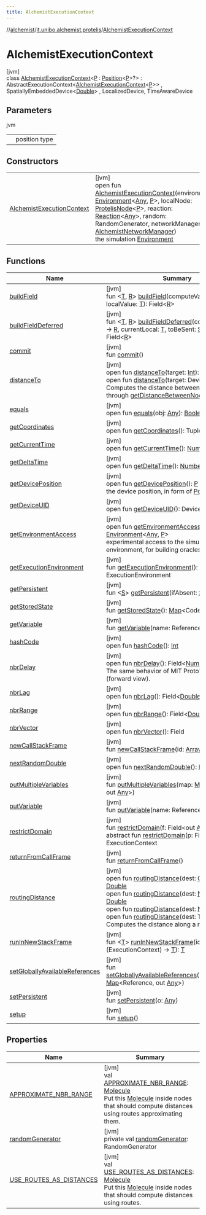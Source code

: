 ```yaml
---
title: AlchemistExecutionContext
---
```

//[alchemist](../../../index.html)/[it.unibo.alchemist.protelis](../index.html)/[AlchemistExecutionContext](index.html)



# AlchemistExecutionContext



[jvm]\
class [AlchemistExecutionContext](index.html)<[P](index.html) : [Position](../../it.unibo.alchemist.model.interfaces/-position/index.html)<[P](../../it.unibo.alchemist.model.implementations.nodes/-protelis-node/index.html)>?> : AbstractExecutionContext<[AlchemistExecutionContext](index.html)<[P](../../it.unibo.alchemist.model.implementations.nodes/-protelis-node/index.html)>> , SpatiallyEmbeddedDevice<[Double](https://docs.oracle.com/javase/8/docs/api/java/lang/Double.html)> , LocalizedDevice, TimeAwareDevice



## Parameters


jvm

| | |
|---|---|
| <P> | position type |



## Constructors


| | |
|---|---|
| [AlchemistExecutionContext](-alchemist-execution-context.html) | [jvm]<br>open fun [AlchemistExecutionContext](-alchemist-execution-context.html)(environment: [Environment](../../it.unibo.alchemist.model.interfaces/-environment/index.html)<[Any](https://kotlinlang.org/api/latest/jvm/stdlib/kotlin/-any/index.html), [P](../../it.unibo.alchemist.model.implementations.nodes/-protelis-node/index.html)>, localNode: [ProtelisNode](../../it.unibo.alchemist.model.implementations.nodes/-protelis-node/index.html)<[P](../../it.unibo.alchemist.model.implementations.nodes/-protelis-node/index.html)>, reaction: [Reaction](../../it.unibo.alchemist.model.interfaces/-reaction/index.html)<[Any](https://kotlinlang.org/api/latest/jvm/stdlib/kotlin/-any/index.html)>, random: RandomGenerator, networkManager: [AlchemistNetworkManager](../-alchemist-network-manager/index.html))<br>the simulation [Environment](../../it.unibo.alchemist.model.interfaces/-environment/index.html) |


## Functions


| Name | Summary |
|---|---|
| [buildField](index.html#1729644764%2FFunctions%2F-134779887) | [jvm]<br>fun <[T](index.html#1729644764%2FFunctions%2F-134779887), [R](index.html#1729644764%2FFunctions%2F-134779887)> [buildField](index.html#1729644764%2FFunctions%2F-134779887)(computeValue: ([T](../../it.unibo.alchemist.model.implementations.conditions/-abstract-condition/index.html)) -> [R](index.html#1729644764%2FFunctions%2F-134779887), localValue: [T](../../it.unibo.alchemist.model.implementations.conditions/-abstract-condition/index.html)): Field<[R](index.html#1729644764%2FFunctions%2F-134779887)> |
| [buildFieldDeferred](index.html#819827614%2FFunctions%2F-134779887) | [jvm]<br>fun <[T](index.html#819827614%2FFunctions%2F-134779887), [R](index.html#819827614%2FFunctions%2F-134779887)> [buildFieldDeferred](index.html#819827614%2FFunctions%2F-134779887)(computeValue: ([T](../../it.unibo.alchemist.model.implementations.conditions/-abstract-condition/index.html)) -> [R](index.html#1729644764%2FFunctions%2F-134779887), currentLocal: [T](../../it.unibo.alchemist.model.implementations.conditions/-abstract-condition/index.html), toBeSent: [Supplier](https://docs.oracle.com/javase/8/docs/api/java/util/function/Supplier.html)<[T](../../it.unibo.alchemist.model.implementations.conditions/-abstract-condition/index.html)>): Field<[R](index.html#1729644764%2FFunctions%2F-134779887)> |
| [commit](index.html#-1965213452%2FFunctions%2F-134779887) | [jvm]<br>fun [commit](index.html#-1965213452%2FFunctions%2F-134779887)() |
| [distanceTo](distance-to.html) | [jvm]<br>open fun [distanceTo](distance-to.html)(target: [Int](https://kotlinlang.org/api/latest/jvm/stdlib/kotlin/-int/index.html)): [Double](https://kotlinlang.org/api/latest/jvm/stdlib/kotlin/-double/index.html)<br>open fun [distanceTo](distance-to.html)(target: DeviceUID): [Double](https://kotlinlang.org/api/latest/jvm/stdlib/kotlin/-double/index.html)<br>Computes the distance between two nodes, through [getDistanceBetweenNodes](../../it.unibo.alchemist.model.interfaces/-environment/get-distance-between-nodes.html). |
| [equals](equals.html) | [jvm]<br>open fun [equals](equals.html)(obj: [Any](https://kotlinlang.org/api/latest/jvm/stdlib/kotlin/-any/index.html)): [Boolean](https://kotlinlang.org/api/latest/jvm/stdlib/kotlin/-boolean/index.html) |
| [getCoordinates](get-coordinates.html) | [jvm]<br>open fun [getCoordinates](get-coordinates.html)(): Tuple |
| [getCurrentTime](get-current-time.html) | [jvm]<br>open fun [getCurrentTime](get-current-time.html)(): [Number](https://docs.oracle.com/javase/8/docs/api/java/lang/Number.html) |
| [getDeltaTime](index.html#323610300%2FFunctions%2F-134779887) | [jvm]<br>open fun [getDeltaTime](index.html#323610300%2FFunctions%2F-134779887)(): [Number](https://docs.oracle.com/javase/8/docs/api/java/lang/Number.html) |
| [getDevicePosition](get-device-position.html) | [jvm]<br>open fun [getDevicePosition](get-device-position.html)(): [P](../../it.unibo.alchemist.model.implementations.nodes/-protelis-node/index.html)<br>the device position, in form of [Position](../../it.unibo.alchemist.model.interfaces/-position/index.html) |
| [getDeviceUID](get-device-u-i-d.html) | [jvm]<br>open fun [getDeviceUID](get-device-u-i-d.html)(): DeviceUID |
| [getEnvironmentAccess](get-environment-access.html) | [jvm]<br>open fun [getEnvironmentAccess](get-environment-access.html)(): [Environment](../../it.unibo.alchemist.model.interfaces/-environment/index.html)<[Any](https://kotlinlang.org/api/latest/jvm/stdlib/kotlin/-any/index.html), [P](../../it.unibo.alchemist.model.implementations.nodes/-protelis-node/index.html)><br>experimental access to the simulated environment, for building oracles |
| [getExecutionEnvironment](index.html#820522942%2FFunctions%2F-134779887) | [jvm]<br>fun [getExecutionEnvironment](index.html#820522942%2FFunctions%2F-134779887)(): ExecutionEnvironment |
| [getPersistent](index.html#1845817213%2FFunctions%2F-134779887) | [jvm]<br>fun <[S](index.html#1845817213%2FFunctions%2F-134779887)> [getPersistent](index.html#1845817213%2FFunctions%2F-134779887)(ifAbsent: [Supplier](https://docs.oracle.com/javase/8/docs/api/java/util/function/Supplier.html)<[S](index.html#1845817213%2FFunctions%2F-134779887)>): [S](index.html#1845817213%2FFunctions%2F-134779887) |
| [getStoredState](index.html#-2085107245%2FFunctions%2F-134779887) | [jvm]<br>fun [getStoredState](index.html#-2085107245%2FFunctions%2F-134779887)(): [Map](https://docs.oracle.com/javase/8/docs/api/java/util/Map.html)<CodePath, [Any](https://kotlinlang.org/api/latest/jvm/stdlib/kotlin/-any/index.html)> |
| [getVariable](index.html#357308502%2FFunctions%2F-134779887) | [jvm]<br>fun [getVariable](index.html#357308502%2FFunctions%2F-134779887)(name: Reference): [Any](https://kotlinlang.org/api/latest/jvm/stdlib/kotlin/-any/index.html) |
| [hashCode](hash-code.html) | [jvm]<br>open fun [hashCode](hash-code.html)(): [Int](https://kotlinlang.org/api/latest/jvm/stdlib/kotlin/-int/index.html) |
| [nbrDelay](nbr-delay.html) | [jvm]<br>open fun [nbrDelay](nbr-delay.html)(): Field<[Number](https://docs.oracle.com/javase/8/docs/api/java/lang/Number.html)><br>The same behavior of MIT Proto's nbrdelay (forward view). |
| [nbrLag](nbr-lag.html) | [jvm]<br>open fun [nbrLag](nbr-lag.html)(): Field<[Double](https://docs.oracle.com/javase/8/docs/api/java/lang/Double.html)> |
| [nbrRange](nbr-range.html) | [jvm]<br>open fun [nbrRange](nbr-range.html)(): Field<[Double](https://docs.oracle.com/javase/8/docs/api/java/lang/Double.html)> |
| [nbrVector](nbr-vector.html) | [jvm]<br>open fun [nbrVector](nbr-vector.html)(): Field<Tuple> |
| [newCallStackFrame](index.html#-1810580144%2FFunctions%2F-134779887) | [jvm]<br>fun [newCallStackFrame](index.html#-1810580144%2FFunctions%2F-134779887)(id: [Array](https://kotlinlang.org/api/latest/jvm/stdlib/kotlin/-array/index.html)<[Byte](https://kotlinlang.org/api/latest/jvm/stdlib/kotlin/-byte/index.html)>) |
| [nextRandomDouble](next-random-double.html) | [jvm]<br>open fun [nextRandomDouble](next-random-double.html)(): [Double](https://kotlinlang.org/api/latest/jvm/stdlib/kotlin/-double/index.html) |
| [putMultipleVariables](index.html#-1832710005%2FFunctions%2F-134779887) | [jvm]<br>fun [putMultipleVariables](index.html#-1832710005%2FFunctions%2F-134779887)(map: [Map](https://docs.oracle.com/javase/8/docs/api/java/util/Map.html)<Reference, out [Any](https://kotlinlang.org/api/latest/jvm/stdlib/kotlin/-any/index.html)>) |
| [putVariable](index.html#-2122810385%2FFunctions%2F-134779887) | [jvm]<br>fun [putVariable](index.html#-2122810385%2FFunctions%2F-134779887)(name: Reference, value: [Any](https://kotlinlang.org/api/latest/jvm/stdlib/kotlin/-any/index.html)) |
| [restrictDomain](index.html#-89206816%2FFunctions%2F-134779887) | [jvm]<br>fun [restrictDomain](index.html#-89206816%2FFunctions%2F-134779887)(f: Field<out [Any](https://kotlinlang.org/api/latest/jvm/stdlib/kotlin/-any/index.html)>): [S](index.html#1845817213%2FFunctions%2F-134779887)<br>abstract fun [restrictDomain](index.html#1459682554%2FFunctions%2F-134779887)(p: Field<out [Any](https://kotlinlang.org/api/latest/jvm/stdlib/kotlin/-any/index.html)>): ExecutionContext |
| [returnFromCallFrame](index.html#1240485818%2FFunctions%2F-134779887) | [jvm]<br>fun [returnFromCallFrame](index.html#1240485818%2FFunctions%2F-134779887)() |
| [routingDistance](routing-distance.html) | [jvm]<br>open fun [routingDistance](routing-distance.html)(dest: [GeoPosition](../../it.unibo.alchemist.model.interfaces/-geo-position/index.html)): [Double](https://kotlinlang.org/api/latest/jvm/stdlib/kotlin/-double/index.html)<br>open fun [routingDistance](routing-distance.html)(dest: [Node](../../it.unibo.alchemist.model.interfaces/-node/index.html)<[Any](https://kotlinlang.org/api/latest/jvm/stdlib/kotlin/-any/index.html)>): [Double](https://kotlinlang.org/api/latest/jvm/stdlib/kotlin/-double/index.html)<br>open fun [routingDistance](routing-distance.html)(dest: [Number](https://docs.oracle.com/javase/8/docs/api/java/lang/Number.html)): [Double](https://kotlinlang.org/api/latest/jvm/stdlib/kotlin/-double/index.html)<br>open fun [routingDistance](routing-distance.html)(dest: Tuple): [Double](https://kotlinlang.org/api/latest/jvm/stdlib/kotlin/-double/index.html)<br>Computes the distance along a map. |
| [runInNewStackFrame](index.html#-22757318%2FFunctions%2F-134779887) | [jvm]<br>fun <[T](index.html#-22757318%2FFunctions%2F-134779887)> [runInNewStackFrame](index.html#-22757318%2FFunctions%2F-134779887)(id: [Int](https://kotlinlang.org/api/latest/jvm/stdlib/kotlin/-int/index.html), operation: (ExecutionContext) -> [T](../../it.unibo.alchemist.model.implementations.conditions/-abstract-condition/index.html)): [T](../../it.unibo.alchemist.model.implementations.conditions/-abstract-condition/index.html) |
| [setGloballyAvailableReferences](index.html#-361806%2FFunctions%2F-134779887) | [jvm]<br>fun [setGloballyAvailableReferences](index.html#-361806%2FFunctions%2F-134779887)(knownFunctions: [Map](https://docs.oracle.com/javase/8/docs/api/java/util/Map.html)<Reference, out [Any](https://kotlinlang.org/api/latest/jvm/stdlib/kotlin/-any/index.html)>) |
| [setPersistent](index.html#415770115%2FFunctions%2F-134779887) | [jvm]<br>fun [setPersistent](index.html#415770115%2FFunctions%2F-134779887)(o: [Any](https://kotlinlang.org/api/latest/jvm/stdlib/kotlin/-any/index.html)) |
| [setup](index.html#-1430719598%2FFunctions%2F-134779887) | [jvm]<br>fun [setup](index.html#-1430719598%2FFunctions%2F-134779887)() |


## Properties


| Name | Summary |
|---|---|
| [APPROXIMATE_NBR_RANGE](-a-p-p-r-o-x-i-m-a-t-e_-n-b-r_-r-a-n-g-e.html) | [jvm]<br>val [APPROXIMATE_NBR_RANGE](-a-p-p-r-o-x-i-m-a-t-e_-n-b-r_-r-a-n-g-e.html): [Molecule](../../it.unibo.alchemist.model.interfaces/-molecule/index.html)<br>Put this [Molecule](../../it.unibo.alchemist.model.interfaces/-molecule/index.html) inside nodes that should compute distances using routes approximating them. |
| [randomGenerator](random-generator.html) | [jvm]<br>private val [randomGenerator](random-generator.html): RandomGenerator |
| [USE_ROUTES_AS_DISTANCES](-u-s-e_-r-o-u-t-e-s_-a-s_-d-i-s-t-a-n-c-e-s.html) | [jvm]<br>val [USE_ROUTES_AS_DISTANCES](-u-s-e_-r-o-u-t-e-s_-a-s_-d-i-s-t-a-n-c-e-s.html): [Molecule](../../it.unibo.alchemist.model.interfaces/-molecule/index.html)<br>Put this [Molecule](../../it.unibo.alchemist.model.interfaces/-molecule/index.html) inside nodes that should compute distances using routes. |

